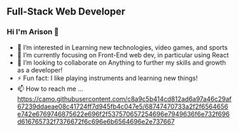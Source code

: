 ## Full-Stack Web Developer
### Hi I'm Arison 👋

<!--
**Arison13/Arison13** is a ✨ _special_ ✨ repository because its `README.md` (this file) appears on your GitHub profile.

Here are some ideas to get you started:

- 🔭 I’m currently working on ...
- 🌱 I’m currently learning ...
- 👯 I’m looking to collaborate on ...
- 🤔 I’m looking for help with ...
- 💬 Ask me about ...
- 📫 How to reach me: ...
- 😄 Pronouns: ...
- ⚡ Fun fact: ...
-->


- 👀 I’m interested in Learning new technologies, video games, and sports
- 🌱 I’m currently focusing on Front-End web dev, in particular using React
- 💞️ I’m looking to collaborate on Anything to further my skills and growth as a developer!
- ⚡ Fun fact: I like playing instruments and learning new things!
- 📫 How to reach me ... <a href="https://www.linkedin.com/in/arisonarias/"> https://camo.githubusercontent.com/c8a9c5b414cd812ad6a97a46c29af67239ddaeae08c41724ff7d945fb4c047e5/68747470733a2f2f6564656e742e6769746875622e696f2f537570657254696e7949636f6e732f696d616765732f7376672f6c696e6b6564696e2e737667 </a> 
